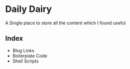# Daily Dairy

A Single place to store all the content which I found useful
## Index
- Blog Links
- Boilerplate Code
- Shell Scripts

